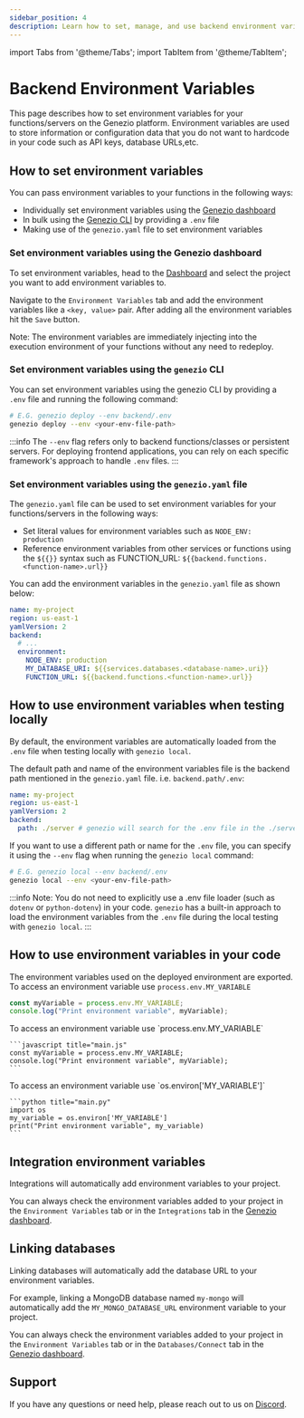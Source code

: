 ```yaml
---
sidebar_position: 4
description: Learn how to set, manage, and use backend environment variables in Genezio. Explore the Genezio CLI, genezio.yaml file, and dashboard methods for configuring secure API keys, database URLs, and app settings
---
```


import Tabs from '@theme/Tabs';
import TabItem from '@theme/TabItem';

# Backend Environment Variables

<head>
  <title>How to Set Backend Environment Variables in Genezio | Genezio Documentation</title>
</head>

This page describes how to set environment variables for your functions/servers on the Genezio platform.
Environment variables are used to store information or configuration data that you do not want to hardcode in your code such as API keys, database URLs,etc.

## How to set environment variables

You can pass environment variables to your functions in the following ways:
* Individually set environment variables using the [Genezio dashboard](https://app.genez.io/dashboard)
* In bulk using the [Genezio CLI](https://genezio.com/docs/cli/) by providing a `.env` file
* Making use of the `genezio.yaml` file to set environment variables

### Set environment variables using the Genezio dashboard

To set environment variables, head to the [Dashboard](https://app.genez.io/dashboard) and select the project you want to add environment variables to.

Navigate to the `Environment Variables` tab and add the environment variables like a `<key, value>` pair. After adding all the environment variables hit the `Save` button.

Note: The environment variables are immediately injecting into the execution environment of your functions without any need to redeploy.

### Set environment variables using the `genezio` CLI

You can set environment variables using the genezio CLI by providing a `.env` file and running the following command:

```bash
# E.G. genezio deploy --env backend/.env
genezio deploy --env <your-env-file-path>
```

:::info
The `--env` flag refers only to backend functions/classes or persistent servers. For deploying frontend applications, you can rely on each specific framework's approach to handle `.env` files.
:::

### Set environment variables using the `genezio.yaml` file

The `genezio.yaml` file can be used to set environment variables for your functions/servers in the following ways:
* Set literal values for environment variables such as `NODE_ENV: production`
* Reference environment variables from other services or functions using the `${{}}` syntax such as FUNCTION_URL: `${{backend.functions.<function-name>.url}}`

You can add the environment variables in the `genezio.yaml` file as shown below:

```yaml
name: my-project
region: us-east-1
yamlVersion: 2
backend:
  # ...
  environment:
    NODE_ENV: production
    MY_DATABASE_URI: ${{services.databases.<database-name>.uri}}
    FUNCTION_URL: ${{backend.functions.<function-name>.url}}
```

## How to use environment variables when testing locally

By default, the environment variables are automatically loaded from the `.env` file when testing locally with `genezio local`.

The default path and name of the environment variables file is the backend path mentioned in the `genezio.yaml` file. i.e. `backend.path/.env`:

```yaml
name: my-project
region: us-east-1
yamlVersion: 2
backend:
  path: ./server # genezio will search for the .env file in the ./server directory
```

If you want to use a different path or name for the `.env` file, you can specify it using the `--env` flag when running the `genezio local` command:

```bash
# E.G. genezio local --env backend/.env
genezio local --env <your-env-file-path>
```

:::info
Note: You do not need to explicitly use a .env file loader (such as `dotenv` or `python-dotenv`) in your code.
`genezio` has a built-in approach to load the environment variables from the `.env` file during the local testing with `genezio local`.
:::

## How to use environment variables in your code

The environment variables used on the deployed environment are exported.
<Tabs>
  <TabItem className="tab-item" value="ts" label="TypeScript">
  To access an environment variable use `process.env.MY_VARIABLE`

  ```typescript title="main.ts"
  const myVariable = process.env.MY_VARIABLE;
  console.log("Print environment variable", myVariable);
  ```
  </TabItem>
  <TabItem className="tab-item" value="js" label="JavaScript">
    To access an environment variable use `process.env.MY_VARIABLE`

    ```javascript title="main.js"
    const myVariable = process.env.MY_VARIABLE;
    console.log("Print environment variable", myVariable);
    ```
  </TabItem>
  <TabItem  className="tab-item" value="python" label="Python">
    To access an environment variable use `os.environ['MY_VARIABLE']`

    ```python title="main.py"
    import os
    my_variable = os.environ['MY_VARIABLE']
    print("Print environment variable", my_variable)
    ```
  </TabItem>
</Tabs>

## Integration environment variables

Integrations will automatically add environment variables to your project.

You can always check the environment variables added to your project in the `Environment Variables` tab  or in the `Integrations` tab in the [Genezio dashboard](https://app.genez.io/dashboard).

## Linking databases

Linking databases will automatically add the database URL to your environment variables.

For example, linking a MongoDB database named `my-mongo` will automatically add the `MY_MONGO_DATABASE_URL` environment variable to your project.

You can always check the environment variables added to your project in the `Environment Variables` tab  or in the `Databases/Connect` tab in the [Genezio dashboard](https://app.genez.io/dashboard).

## Support

If you have any questions or need help, please reach out to us on [Discord](https://discord.com/invite/uc9H5YKjXv).
